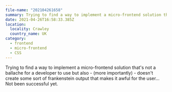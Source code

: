 ```yaml
---
file-name: "202104261658"
summary: Trying to find a way to implement a micro-frontend solution that benefits developers as well as, (more importantly), users.
date: 2021-04-26T16:58:33.385Z
location:
  locality: Crawley
  country_name: UK
category:
  - frontend
  - micro-frontend
  - CSS
---
```

Trying to find a way to implement a micro-frontend solution that's not a ballache for a developer to use but also - (more importantly) - doesn't create some sort of frankenstein output that makes it awful for the user&hellip; Not been successful yet.
